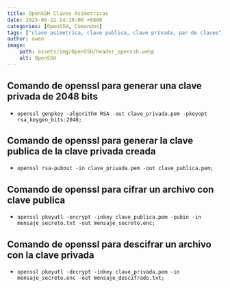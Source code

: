 ```yaml
---
title: OpenSSH Claves Asimetricas
date: 2025-06-22 14:10:00 +0800
categories: [OpenSSH, Comandos]
tags: ["clave asimetrica, clave publica, clave privada, par de claves"]     # TAG names should always be lowercase
author: owen
image:
    path: assets/img/OpenSSH/header_openssh.webp
    alt: OpenSSH
---
```


## Comando de openssl para generar una clave privada de 2048 bits

- `openssl genpkey -algorithm RSA -out clave_privada.pem -pkeyopt rsa_keygen_bits:2048;`

## Comando de openssl para generar la clave publica de la clave privada creada

- `openssl rsa-pubout -in clave_privada.pem -out clave_publica.pem;`

## Comando de openssl para cifrar un archivo con clave publica

- `openssl pkeyutl -encrypt -inkey clave_publica.pem -pubin -in mensaje_secreto.txt -out mensaje_secreto.enc;`

## Comando de openssl para descifrar un archivo con la clave privada

- `openssl pkeyutl -decrypt -inkey clave_privada.pem -in mensaje_secreto.enc -out mensaje_descifrado.txt;`
